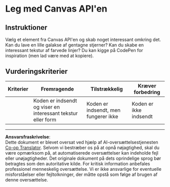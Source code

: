 <!--
CO_OP_TRANSLATOR_METADATA:
{
  "original_hash": "ca1cf78a4c60df77ab32a154ec024d7f",
  "translation_date": "2025-08-26T22:01:21+00:00",
  "source_file": "6-space-game/2-drawing-to-canvas/assignment.md",
  "language_code": "da"
}
-->
# Leg med Canvas API'en

## Instruktioner

Vælg et element fra Canvas API'en og skab noget interessant omkring det. Kan du lave en lille galakse af gentagne stjerner? Kan du skabe en interessant tekstur af farvede linjer? Du kan kigge på CodePen for inspiration (men lad være med at kopiere).

## Vurderingskriterier

| Kriterier | Fremragende                                              | Tilstrækkelig                      | Kræver forbedring     |
| --------- | -------------------------------------------------------- | ---------------------------------- | --------------------- |
|           | Koden er indsendt og viser en interessant tekstur eller form | Koden er indsendt, men fungerer ikke | Koden er ikke indsendt |

---

**Ansvarsfraskrivelse**:  
Dette dokument er blevet oversat ved hjælp af AI-oversættelsestjenesten [Co-op Translator](https://github.com/Azure/co-op-translator). Selvom vi bestræber os på at opnå nøjagtighed, skal du være opmærksom på, at automatiserede oversættelser kan indeholde fejl eller unøjagtigheder. Det originale dokument på dets oprindelige sprog bør betragtes som den autoritative kilde. For kritisk information anbefales professionel menneskelig oversættelse. Vi er ikke ansvarlige for eventuelle misforståelser eller fejltolkninger, der måtte opstå som følge af brugen af denne oversættelse.
